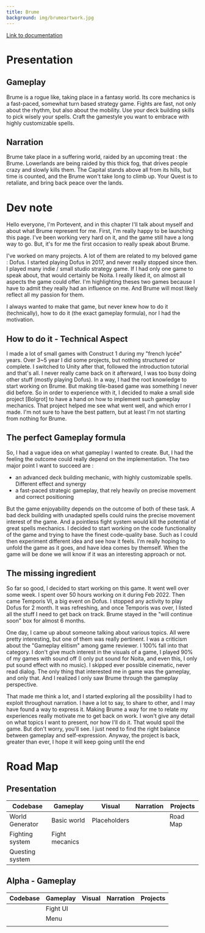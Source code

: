 ```yaml
---
title: Brume
background: img/brumeartwork.jpg
---
```

[Link to documentation](doc)

# Presentation
## Gameplay
Brume is a rogue like, taking place in a fantasy world.
Its core mechanics is a fast-paced, somewhat turn based strategy game.
Fights are fast, not only about the rhythm, but also about the mobility.
Use your deck building skills to pick wisely your spells.
Craft the gamestyle you want to embrace with highly customizable spells. 

## Narration
Brume take place in a suffering world, raided by an upcoming treat : the Brume.
Lowerlands are being raided by this thick fog, that drives people crazy and slowly kills them.
The Capital stands above all from its hills, but time is counted, and the Brume won't take long to climb up.
Your Quest is to retaliate, and bring back peace over the lands.

# Dev note
Hello everyone, I'm Portevent, and in this chapter I'll talk about myself and about what Brume represent for me. First, I'm really happy to be launching this page. I've been working very hard on it, and the game still have a long way to go.
But, it's for me the first occasion to really speak about Brume.

I've worked on many projects. A lot of them are related to my beloved game : Dofus. I started playing Dofus in 2017, and
never really stopped since then. I played many indie / small studio strategy game. If I had only one game to speak about,
that would certainly be Noita. I really liked it, on almost all aspects the game could offer. I'm highlighting theses two
games because I have to admit they really had an influence on me. And Brume will most likely reflect all my passion for them.

I always wanted to make that game, but never knew how to do it (technically), how to do it (the exact gameplay formula),
nor I had the motivation.

## How to do it - Technical Aspect
I made a lot of small games with Construct 1 during my "french lycée" years. Over 3~5 year I did some projects, but
nothing structured or complete. I switched to Unity after that, followed the introduction tutorial and that's all. I never really
came back on it afterward, I was too busy doing other stuff (mostly playing Dofus). In a way, I had the root knowledge to
start working on Brume. But making tile-based game was something I never did before. So in order to experience with it,
I decided to make a small side project [Bolgrot] to have a hand on how to implement such gameplay mechanics. That project
helped me see what went well, and which error I made. I'm not sure to have the best pattern, but at least I'm not
starting from nothing for Brume.

## The perfect Gameplay formula
So, I had a vague idea on what gameplay I wanted to create. But, I had the feeling the outcome could really depend 
on the implementation. The two major point I want to succeed are : 
- an advanced deck building mechanic, with highly customizable spells. Different effect and synergy
- a fast-paced strategic gameplay, that rely heavily on precise movement and correct positioning

But the game enjoyability depends on the outcome of both of these task. A bad deck building with unadapted spells could ruins
the precise movement interest of the game. And a pointless fight system would kill the potential of great spells mechanics.
I decided to start working on the code functionality of the game and trying to have the finest code-quality base. Such as
I could then experiment different idea and see how it feels. I'm really hoping to unfold the game as it goes, and have
idea comes by themself. When the game will be done we will know if it was an interesting approach or not.

## The missing ingredient
So far so good, I decided to start working on this game. It went well over some week. I spent over 50 hours working on
it during Feb 2022. Then came Temporis VI, a big event on Dofus. I stopped any activity to play Dofus for 2 month. It
was refreshing, and once Temporis was over, I listed all the stuff I need to get back on track. Brume stayed in the
"will continue soon" box for almost 6 months.

One day, I came up about someone talking about various topics. All were pretty interesting, but one of them was really
pertinent. I was a criticism about the "Gameplay elitism" among game reviewer. I 100% fall into that category. I don't
give much interest in the visuals of a game, I played 90% of my games with sound off
(I only put sound for Noita, and even this, I only put sound effect with no music). I skipped ever possible cinematic,
never read dialog. The only thing that interested me in game was the gameplay, and only that. And I realized I only saw
Brume through the gameplay perspective.

That made me think a lot, and I started exploring all the possibility I had to exploit throughout narration. I have a 
lot to say, to share to other, and I may have found a way to express it. Making Brume a way for me to relate my
experiences really motivate me to get back on work. I won't give any detail on what topics I want to present, nor how
I'll do it. That would spoil the game. But don't worry, you'll see. I just need to find the right balance between
gameplay and self-expression. Anyway, the project is back, greater than ever, I hope it will keep going until the end 

# Road Map

## Presentation
| Codebase | Gameplay | Visual | Narration | Projects |
|---|---|---|---|---|
|World Generator	| Basic world | Placeholders | | Road Map|
| Fighting system | Fight mecanics | | | |
|Questing system | | | |

## Alpha - Gameplay
| Codebase | Gameplay | Visual | Narration | Projects |
|---|---|---|---|---|
| | Fight UI | | | |
| | Menu | | | |
| | | | |


